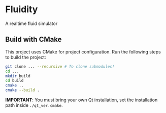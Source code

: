 # Fluidity
A realtime fluid simulator
## Build with CMake
This project uses CMake for project configuration. Run the following steps to build the project:
```sh
git clone ... --recursive # To clone submodules!
cd ...
mkdir build
cd build
cmake ..
cmake --build .
```
**IMPORTANT**: You must bring your own Qt installation, set the installation path inside ```./qt_ver.cmake```.
